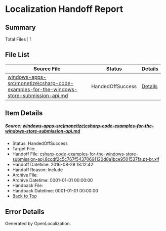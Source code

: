 # <a name='report-top'></a> Localization Handoff Report

## Summary
 Total Files | 1

## File List
 Source File | Status | Details 
 ----------- | ------ | ------- 
 [windows-apps-src\monetize\csharp-code-examples-for-the-windows-store-submission-api.md](https://github.com/Microsoft/windows-apps/blob/1f577f33563d6acd7d2f791a48176f9a6164d287/windows-apps-src/monetize/csharp-code-examples-for-the-windows-store-submission-api.md) | HandedOffSuccess | [Details](#9ae200699027f908cfc4b59dfc5035dcb09e93f64738)

## Item Details
##### <a name='9ae200699027f908cfc4b59dfc5035dcb09e93f64738'></a> Source: [windows-apps-src\monetize\csharp-code-examples-for-the-windows-store-submission-api.md](https://github.com/Microsoft/windows-apps/blob/1f577f33563d6acd7d2f791a48176f9a6164d287/windows-apps-src/monetize/csharp-code-examples-for-the-windows-store-submission-api.md)
* Status: HandedOffSuccess
* Target File: 
* Handoff File: [csharp-code-examples-for-the-windows-store-submission-api.8ccdf2c5c767f54370691120d8a1bce9501537fa.pt-br.xlf](https://github.com/Microsoft/WDG.handoff/blob/bafdce5637680e797da686d5058eb62690f2eb34/ol-handoff/Microsoft/windows-apps.pt-br/master/csharp-code-examples-for-the-windows-store-submission-api.8ccdf2c5c767f54370691120d8a1bce9501537fa.pt-br.xlf)
* Handoff Datetime: 2016-08-29 18:12:42
* Handoff Reason: Include
* Archive File: 
* Archive Datetime: 0001-01-01 00:00:00
* Handback File: 
* Handback Datetime: 0001-01-01 00:00:00
* [Back to Top](#report-top)


## Error Details

Generated by OpenLocalization.
